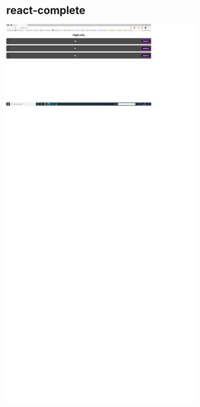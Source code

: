 # react-complete



![flightinfo](https://github.com/sarveshhome/react-complete/blob/main/sceenshotflightinfo.jpg)
